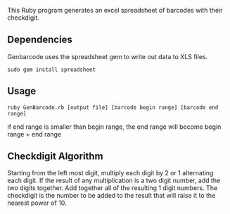 This Ruby program generates an excel spreadsheet of barcodes with their checkdigit.

## Dependencies
Genbarcode uses the spreadsheet gem to write out data to XLS files.

```
sudo gem install spreadsheet
```

## Usage
```
ruby GenBarcode.rb [output file] [barcode begin range] [barcode end range]
```

if end range is smaller than begin range, the end range will become begin range + end range

## Checkdigit Algorithm
Starting from the left most digit, multiply each digit by 2 or 1 alternating each digit. If the result of any multiplication is a two digit number, add the two digits together. Add together all of the resulting 1 digit numbers. The checkdigit is the number to be added to the result that will raise it to the nearest power of 10. 

